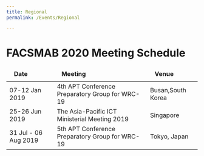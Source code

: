 ```yaml
---
title: Regional
permalink: /Events/Regional

---
```

<div class="section-content">
   <style>
      table thead tr td, table thead tr th {
         font-weight: 700;
         position: relative;
         padding: 10px 20px;
      }
   </style>
   <h1>FACSMAB 2020 Meeting Schedule</h1>
   <div>
      <table>
         <thead>
            <tr>
               <td>Date</td>
               <td>Meeting</td>
               <td>Venue</td>
            </tr>
         </thead>
         <tbody class="list">
            <tr>
               <td>07-12 Jan 2019</td>
               <td>4th APT Conference Preparatory Group for WRC-19</td>
               <td>Busan,South Korea</td>
            </tr>
            <tr>
               <td>25-26 Jun 2019</td>
               <td>The Asia-Pacific ICT Ministerial Meeting 2019</td>
               <td>Singapore</td>
            </tr>
            <tr>
               <td>31 Jul - 06 Aug 2019</td>
               <td>5th APT Conference Preparatory Group for WRC-19</td>
               <td>Tokyo, Japan</td>
            </tr>
         </tbody>
      </table>
   </div>
   <p>&nbsp;</p>
   <p>&nbsp;</p>
</div>